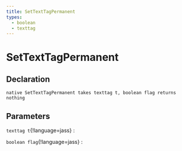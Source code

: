 ```yaml
---
title: SetTextTagPermanent
types:
  - boolean
  - texttag
---
```


# SetTextTagPermanent

## Declaration

```jass
native SetTextTagPermanent takes texttag t, boolean flag returns nothing
```

## Parameters
`texttag t`{!language=jass}
: 

`boolean flag`{!language=jass}
: 
